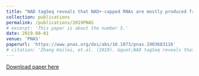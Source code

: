 ```yaml
---
title: "NAD tagSeq reveals that NAD+-capped RNAs are mostly produced from a large number of proteincoding genes in Arabidopsis"
collection: publications
permalink: /publications/2019PNAS
# excerpt: 'This paper is about the number 5.'
date: 2019-08-01
venue: 'PNAS'
paperurl: 'https://www.pnas.org/doi/abs/10.1073/pnas.1903683116'
# citation: 'Zhang Hailei, et.al. (2019). &quot;NAD tagSeq reveals that NAD+-capped RNAs are mostly produced from a large number of proteincoding genes in Arabidopsis&quot; <i>PNAS</i>. 1(1).'
---
```

[Download paper here](https://rocketjishao.github.io/files/2019PNAS.pdf)
